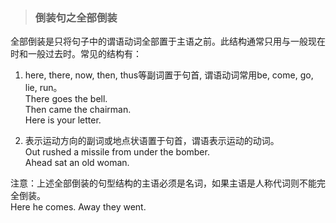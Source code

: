  >### 倒装句之全部倒装

全部倒装是只将句子中的谓语动词全部置于主语之前。此结构通常只用与一般现在时和一般过去时。常见的结构有：
1. here, there, now, then, thus等副词置于句首, 谓语动词常用be, come, go, lie, run。 <br>
There goes the bell. <br>
Then came the chairman. <br>
Here is your letter.

2. 表示运动方向的副词或地点状语置于句首，谓语表示运动的动词。 <br>
Out rushed a missile from under the bomber. <br>
Ahead sat an old woman.

注意：上述全部倒装的句型结构的主语必须是名词，如果主语是人称代词则不能完全倒装。 <br>
Here he comes. Away they went.

